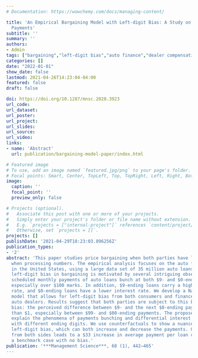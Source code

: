 ```yaml
---
# Documentation: https://wowchemy.com/docs/managing-content/

title: 'An Empirical Bargaining Model with Left-digit Bias: A Study on Auto Loan Monthly
  Payments'
subtitle: ''
summary: ''
authors:
- Admin
tags: ["bargaining","left-digit bias","auto finance","dealer compensation"]
categories: []
date: "2022-01-01"
show_date: false
lastmod: 2021-04-26T14:23:04-04:00
featured: false
draft: false

doi: https://doi.org/10.1287/mnsc.2020.3923
url_code:
url_dataset:
url_poster:
url_project:
url_slides:
url_source:
url_video:
links:
- name: 'Abstract'
  url: publication/bargaining-model-paper/index.html 

# Featured image
# To use, add an image named `featured.jpg/png` to your page's folder.
# Focal points: Smart, Center, TopLeft, Top, TopRight, Left, Right, BottomLeft, Bottom, BottomRight.
image:
  caption: ''
  focal_point: ''
  preview_only: false

# Projects (optional).
#   Associate this post with one or more of your projects.
#   Simply enter your project's folder or file name without extension.
#   E.g. `projects = ["internal-project"]` references `content/project/deep-learning/index.md`.
#   Otherwise, set `projects = []`.
projects: []
publishDate: '2021-04-29T18:23:03.896256Z'
publication_types:
- '2'
abstract: 'This paper studies price bargaining when both parties have left-digit bias
  when processing numbers. The empirical analysis focuses on the auto finance market
  in the United States, using a large data set of 35 million auto loans. Incorporating
  left-digit bias in bargaining is motivated by several intriguing observations. The
  scheduled monthly payments of auto loans bunch at both $9- and $0-ending digits,
  especially over $100 marks. In addition, $9-ending loans carry a higher interest
  rate, and $0-ending loans have a lower interest rate. We develop a Nash bargaining
  model that allows for left-digit bias from both consumers and finance managers of
  auto dealers. Results suggest that both parties are subject to this basic human
  bias: the perceived difference between $9- and the next $0-ending payments is larger
  than $1, especially between $99- and $00-ending payments. The proposed model can
  explain the phenomena of payments bunching and differential interest rates for loans
  with different ending digits. We use counterfactuals to show a nuanced impact of
  left-digit bias, which can both increase and decrease the payments. Overall, bias
  from both sides leads to a $33 increase in average payment per loan compared with
  a benchmark case with no bias.'
publication: '***Management Science***, 68 (1), 442–465'
---
```

